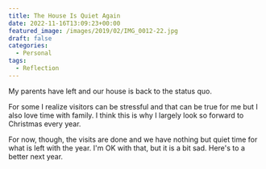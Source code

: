 ```yaml
---
title: The House Is Quiet Again
date: 2022-11-16T13:09:23+00:00
featured_image: /images/2019/02/IMG_0012-22.jpg
draft: false
categories:
  - Personal
tags:
  - Reflection
---
```


My parents have left and our house is back to the status quo.

For some I realize visitors can be stressful and that can be true for me but I also love time with family. I think this is why I largely look so forward to Christmas every year.

For now, though, the visits are done and we have nothing but quiet time for what is left with the year. I'm OK with that, but it is a bit sad. Here's to a better next year.